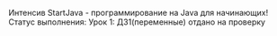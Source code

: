 Интенсив StartJava - программирование на Java для начинающих!
Статус выполнения:
Урок 1:
ДЗ1(переменные) отдано на проверку